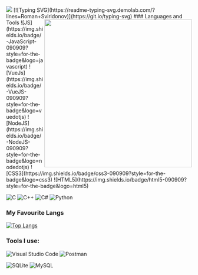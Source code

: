 <img src="https://i.gifer.com/origin/8c/8cd3f1898255c045143e1da97fbabf10_w200.gif">
[![Typing SVG](https://readme-typing-svg.demolab.com/?lines=Roman+Sviridonov)](https://git.io/typing-svg)
<img src="https://i.pinimg.com/originals/85/04/77/850477fed08bfe98598082bcd309ce70.gif" width=400 align="right">
### Languages and Tools
![JS](https://img.shields.io/badge/-JavaScript-090909?style=for-the-badge&logo=javascript)
![VueJs](https://img.shields.io/badge/-VueJS-090909?style=for-the-badge&logo=vuedotjs)
![NodeJS](https://img.shields.io/badge/-NodeJS-090909?style=for-the-badge&logo=nodedotjs)
![CSS3](https://img.shields.io/badge/css3-090909?style=for-the-badge&logo=css3)
![HTML5](https://img.shields.io/badge/html5-090909?style=for-the-badge&logo=html5)

![C](https://img.shields.io/badge/-C-090909?style=for-the-badge&logo=c)
![C++](https://img.shields.io/badge/-C%2b%2b-090909?style=for-the-badge&logo=cplusplus)
![C#](https://img.shields.io/badge/-C%23-090909?style=for-the-badge&logo=csharp)
![Python](https://img.shields.io/badge/-Python-090909?style=for-the-badge&logo=python)

### My Favourite Langs
[![Top Langs](https://github-readme-stats.vercel.app/api/top-langs/?username=anuraghazra&layout=compact)](https://github.com/anuraghazra/github-readme-stats)


<h3>Tools I use:</h3>

![Visual Studio Code](https://img.shields.io/badge/WebStorm-090909?style=for-the-badge&logo=webstorm&logoColor=white)
![Postman](https://img.shields.io/badge/Postman-FF6C37?style=for-the-badge&logo=postman&logoColor=white)

![SQLite](https://img.shields.io/badge/sqlite-%2307405e.svg?style=for-the-badge&logo=sqlite&logoColor=white)
![MySQL](https://img.shields.io/badge/mysql-%2300f.svg?style=for-the-badge&logo=mysql&logoColor=white)
